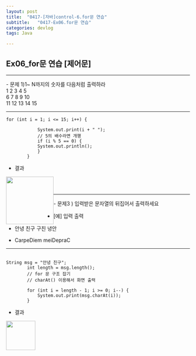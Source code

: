 ```yaml
---
layout: post
title:  "0417-[자바]control-6.for문 연습"
subtitle:   "0417-Ex06.for문 연습"
categories: devlog
tags: Java

---
```

## Ex06_for문 연습 [제어문]
---
<p>
-		문제 1)1~ N까지의 숫자를 다음처럼 출력하라<br>
		1 2 3 4 5 <br>
		6 7 8 9 10 <br>
		11 12 13 14 15 <br>
</p>

---

~~~
for (int i = 1; i <= 15; i++) {

			System.out.print(i + " ");
			// 5의 배수라면 개행
			if (i % 5 == 0) {
			System.out.println();
			}
		}
~~~

- 결과

<img style="float: left;" src="https://user-images.githubusercontent.com/49095304/58371852-4d26a400-7f50-11e9-815a-7adc92087d41.JPG" width="130"><br><br>

---

<p>
- 문제3 ) 입력받은 문자열의 뒤집어서 출력하세요<br>

- [예]  입력     출력 <br>

- 	안녕 친구   구친 녕안 <br>
-	 CarpeDiem   meiDepraC <br>		
</p>

---

~~~

String msg = "안녕 친구";
		int length = msg.length();
		// for 문 구조 잡기
		// charAt() 이용해서 화면 출력

		for (int i = length - 1; i >= 0; i--) {
			System.out.print(msg.charAt(i));
		}

~~~

- 결과

<img style="float: left;" src="https://user-images.githubusercontent.com/49095304/58371892-c9b98280-7f50-11e9-90a6-f53d227c5e74.JPG" width="80"><br>
